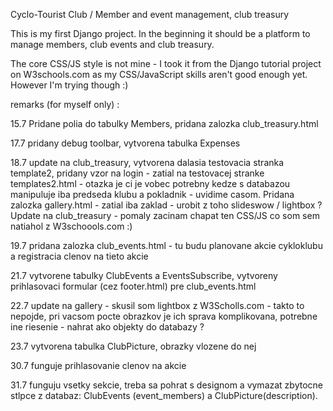 Cyclo-Tourist Club / Member and event management, club treasury

This is my first Django project. In the beginning it should be a platform to manage members, club events and club treasury.

The core CSS/JS style is not mine - I took it from the Django tutorial project on W3schools.com as my CSS/JavaScript skills aren't good enough yet. However I'm trying though :)

remarks (for myself only) :

15.7 Pridane polia do tabulky Members, pridana zalozka club_treasury.html

17.7 pridany debug toolbar, vytvorena tabulka Expenses 

18.7 update na club_treasury, vytvorena dalasia testovacia stranka template2,  pridany vzor na login - zatial na testovacej stranke templates2.html - otazka je ci je vobec potrebny kedze s databazou manipuluje iba predseda klubu a pokladnik - uvidime casom.
Pridana zalozka gallery.html - zatial iba zaklad - urobit z toho slideswow / lightbox ?
Update na club_treasury  - pomaly zacinam chapat ten CSS/JS co som sem natiahol z W3schoools.com :)

19.7 pridana zalozka club_events.html  - tu budu planovane akcie cykloklubu a registracia clenov na tieto akcie 

21.7 vytvorene tabulky ClubEvents a EventsSubscribe, vytvoreny prihlasovaci formular (cez footer.html) pre club_events.html

22.7 update na gallery - skusil som lightbox z W3Scholls.com  - takto to nepojde, pri vacsom pocte obrazkov je ich sprava komplikovana, potrebne ine riesenie - nahrat ako objekty do databazy ?

23.7 vytvorena tabulka ClubPicture, obrazky vlozene do nej

30.7 funguje prihlasovanie clenov na akcie

31.7 funguju vsetky sekcie, treba sa pohrat s designom a vymazat zbytocne stlpce z databaz: ClubEvents (event_members) a ClubPicture(description). 











































